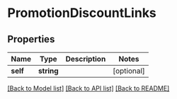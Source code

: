 # PromotionDiscountLinks

## Properties
Name | Type | Description | Notes
------------ | ------------- | ------------- | -------------
**self** | **string** |  | [optional] 

[[Back to Model list]](../../README.md#documentation-for-models) [[Back to API list]](../../README.md#documentation-for-api-endpoints) [[Back to README]](../../README.md)


